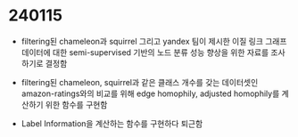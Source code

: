 # 240115

- filtering된 chameleon과 squirrel 그리고 yandex 팀이 제시한 이질 링크 그래프 데이터에 대한 semi-supervised 기반의 노드 분류 성능 향상을 위한 자료를 조사하기로 결정함

- filtering된 chameleon, squirrel과 같은 클래스 개수를 갖는 데이터셋인 amazon-ratings와의 비교를 위해 edge homophily, adjusted homophily를 계산하기 위한 함수를 구현함 

- Label Information을 계산하는 함수를 구현하다 퇴근함

